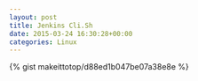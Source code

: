 ```yaml
---
layout: post                                                                                                              
title: Jenkins Cli.Sh                                                                                                                       
date: 2015-03-24 16:30:28+00:00                                                                                                                        
categories: Linux                                                                                                                
---                                                                                                                              
```


{% gist makeittotop/d88ed1b047be07a38e8e %}                                                                                                           

